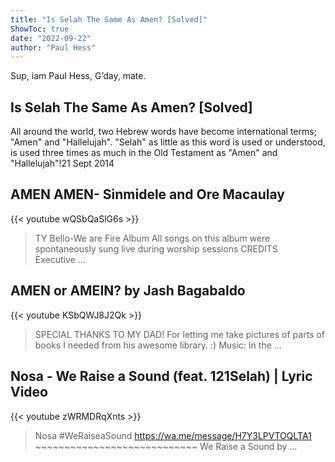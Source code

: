 ```yaml
---
title: "Is Selah The Same As Amen? [Solved]"
ShowToc: true 
date: "2022-09-22"
author: "Paul Hess" 
---
```


Sup, iam Paul Hess, G’day, mate.
## Is Selah The Same As Amen? [Solved]
All around the world, two Hebrew words have become international terms; "Amen" and "Hallelujah". "Selah" as little as this word is used or understood, is used three times as much in the Old Testament as "Amen" and "Hallelujah"!21 Sept 2014

## AMEN AMEN- Sinmidele and Ore Macaulay
{{< youtube wQSbQaSlG6s >}}
>TY Bello-We are Fire Album All songs on this album were spontaneously sung live during worship sessions CREDITS Executive ...

## AMEN or AMEIN? by Jash Bagabaldo
{{< youtube KSbQWJ8J2Qk >}}
>SPECIAL THANKS TO MY DAD! For letting me take pictures of parts of books I needed from his awesome library. :) Music: In the ...

## Nosa - We Raise a Sound (feat. 121Selah) | Lyric Video
{{< youtube zWRMDRqXnts >}}
>Nosa #WeRaiseaSound https://wa.me/message/H7Y3LPVTOQLTA1 ~~~~~~~~~~~~~~~~~~~~~~~~~~~~ We Raise a Sound by ...

